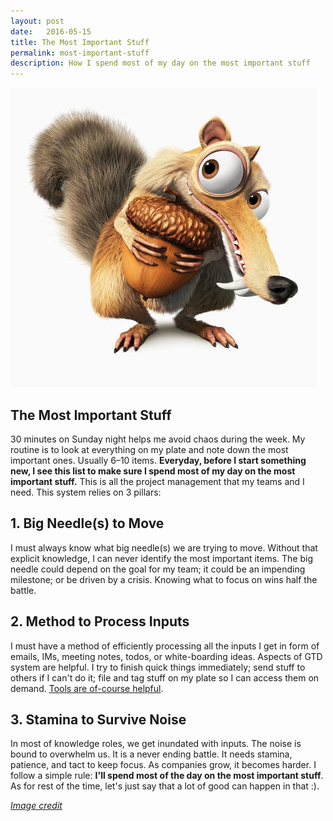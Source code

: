 ```yaml
---
layout: post
date:   2016-05-15
title: The Most Important Stuff
permalink: most-important-stuff
description: How I spend most of my day on the most important stuff 
---
```


![Most Important](/assets/images/mostimportant.jpg)

## The Most Important Stuff
30 minutes on Sunday night helps me avoid chaos during the week. My routine is to look at everything on my plate and note down the most important ones. Usually 6–10 items. **Everyday, before I start something new, I see this list to make sure I spend most of my day on the most important stuff.** This is all the project management that my teams and I need. This system relies on 3 pillars:

## 1. Big Needle(s) to Move
I must always know what big needle(s) we are trying to move. Without that explicit knowledge, I can never identify the most important items. The big needle could depend on the goal for my team; it could be an impending milestone; or be driven by a crisis. Knowing what to focus on wins half the battle. 

## 2. Method to Process Inputs
I must have a method of efficiently processing all the inputs I get in form of emails, IMs, meeting notes, todos, or white-boarding ideas. Aspects of GTD system are helpful. I try to finish quick things immediately; send stuff to others if I can't do it; file and tag stuff on my plate so I can access them on demand. [Tools are of-course helpful](/master-the-tools-you-use).


## 3. Stamina to Survive Noise
In most of knowledge roles, we get inundated with inputs. The noise is bound to overwhelm us. It is a never ending battle. It needs stamina, patience, and tact to keep focus. As companies grow, it becomes harder. I follow a simple rule: **I'll spend most of the day on the most important stuff**. As for rest of the time, let's just say that a lot of good can happen in that :).


*[Image credit](http://iceage.wikia.com/wiki/File:Scrat_(character_model).jpg)*




